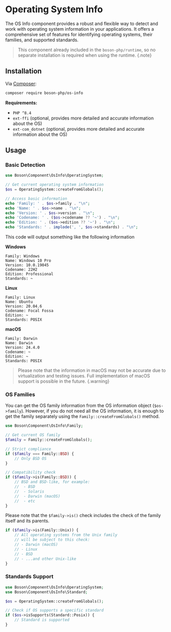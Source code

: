 # Operating System Info

The OS Info component provides a robust and flexible way to detect and work with
operating system information in your applications. It offers a comprehensive 
set of features for identifying operating systems, their families, and 
supported standards.

> This component already included in the `boson-php/runtime`,
> so no separate installation is required when using the runtime.
{.note}


## Installation

Via [Composer](https://getcomposer.org/doc/01-basic-usage.md#installing-dependencies):

```bash
composer require boson-php/os-info
```

**Requirements:**

* `PHP ^8.4`
* `ext-ffi` (optional, provides more detailed and accurate information about the OS)
* `ext-com_dotnet` (optional, provides more detailed and accurate information about the OS)


## Usage

### Basic Detection


```php
use Boson\Component\OsInfo\OperatingSystem;

// Get current operating system information
$os = OperatingSystem::createFromGlobals();

// Access basic information
echo 'Family: ' . $os->family . "\n";
echo 'Name: ' . $os->name . "\n";
echo 'Version: ' . $os->version . "\n";
echo 'Codename: ' . ($os->codename ?? '~') . "\n";
echo 'Edition: ' . ($os->edition ?? '~') . "\n";
echo 'Standards: ' . implode(', ', $os->standards) . "\n";
```

This code will output something like the following information

**Windows**

```
Family: Windows
Name: Windows 10 Pro
Version: 10.0.19045
Codename: 22H2
Edition: Professional
Standards: ~ 
```

**Linux**

```
Family: Linux
Name: Ubuntu
Version: 20.04.6
Codename: Focal Fossa
Edition: ~
Standards: POSIX
```

**macOS**

```
Family: Darwin
Name: Darwin
Version: 24.4.0
Codename: ~
Edition: ~
Standards: POSIX
```

> Please note that the information in macOS may not be accurate due 
> to virtualization and testing issues.
> Full implementation of macOS support is possible in the future.
{.warning}

### OS Families

You can get the OS family information from the OS information 
object (`$os->family`). However, if you do not need all the OS information, 
it is enough to get the family separately using the `Family::createFromGlobals()`
method.

```php
use Boson\Component\OsInfo\Family;

// Get current OS family
$family = Family::createFromGlobals();

// Strict compliance
if ($family === Family::BSD) {
    // Only BSD OS
}

// Compatibility check
if ($family->is(Family::BSD)) {
    // BSD and BSD-like, for example:
    //  - BSD
    //  - Solaris
    //  - Darwin (macOS)
    //  - etc
}
```

Please note that the `$family->is()` check includes the check of the family 
itself and its parents.

```php
if ($family->is(Family::Unix)) {
    // All operating systems from the Unix family 
    // will be subject to this check:
    // - Darwin (macOS)
    // - Linux
    // - BSD
    // - ...and other Unix-like
}
```

### Standards Support

```php
use Boson\Component\OsInfo\OperatingSystem;
use Boson\Component\OsInfo\Standard;

$os = OperatingSystem::createFromGlobals();

// Check if OS supports a specific standard
if ($os->isSupports(Standard::Posix)) {
    // Standard is supported
}
```
